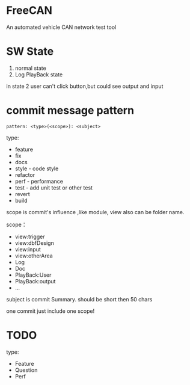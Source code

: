 # FreeCAN
An automated vehicle CAN network test tool

# SW State
1. normal state
2. Log PlayBack state

in state 2 user can't click button,but could see output and input

# commit message pattern

    pattern: <type>(<scope>): <subject>

type:

- feature
- fix
- docs
- style - code style
- refactor
- perf - performance
- test - add unit test or other test
- revert
- build  

scope is commit's influence ,like module, view also can be folder name.

scope：

- view:trigger
- view:dbfDesign
- view:input
- view:otherArea
- Log
- Doc
- PlayBack:User
- PlayBack:output
- ...

subject is commit Summary. should be short then 50 chars

one commit just include one scope!

# TODO

type:

- Feature
- Question
- Perf

